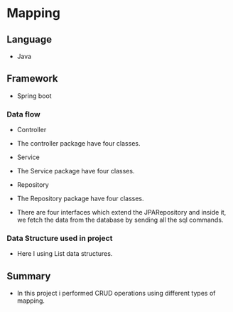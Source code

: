 # Mapping #

## Language ##
* Java

## Framework ##
* Spring boot

### Data flow ###
* Controller
- The controller package have four classes.

* Service 
- The Service package have four classes.

* Repository
- The Repository package have four classes.

* There are four interfaces which extend the JPARepository and inside it, we fetch the data from the database by sending all the sql commands. 


### Data Structure used in project ###
* Here I using List data structures.

## Summary ##
* In this project i performed CRUD operations using different types of mapping.